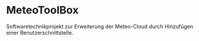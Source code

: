 # MeteoToolBox

Softwaretechnikprojekt zur Erweiterung der Meteo-Cloud durch Hinzufügen einer Benutzerschnittstelle.